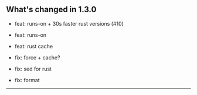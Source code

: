 ## What's changed in 1.3.0

* feat: runs-on + 30s faster rust versions (#10)

* feat: runs-on
* feat: rust cache
* fix: force + cache?
* fix: sed for rust
* fix: format

---
